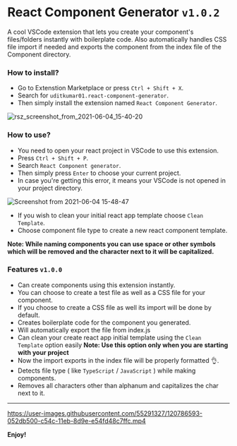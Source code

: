 # React Component Generator `v1.0.2`

A cool VSCode extension that lets you create your component's files/folders instantly with boilerplate code. Also automatically handles CSS file import if needed and exports the component from the index file of the Component directory.

### How to install?

- Go to Extenstion Marketplace or press `Ctrl + Shift + X`.
- Search for `uditkumar01.react-component-generator`.
- Then simply install the extension named `React Component Generator`.

![rsz_screenshot_from_2021-06-04_15-40-20](https://user-images.githubusercontent.com/55291327/120786441-d7487080-c54b-11eb-91fb-43564efb8f4f.png)

### How to use?

- You need to open your react project in VSCode to use this extension.
- Press `Ctrl + Shift + P`.
- Search `React Component generator`.
- Then simply press `Enter` to choose your current project.
- In case you're getting this error, it means your VSCode is not opened in your project directory.

![Screenshot from 2021-06-04 15-48-47](https://user-images.githubusercontent.com/55291327/120787190-b896a980-c54c-11eb-81d9-aa4431372a4b.png)

- If you wish to clean your initial react app template choose `Clean Template`.
- Choose component file type to create a new react component template.

**Note: While naming components you can use space or other symbols which will be removed and the character next to it will be capitalized.**

### Features `v1.0.0`

- Can create components using this extension instantly.
- You can choose to create a test file as well as a CSS file for your component.
- If you choose to create a CSS file as well its import will be done by default.
- Creates boilerplate code for the component you generated.
- Will automatically export the file from index.js
- Can clean your create react app initial template using the `Clean Template` option easily **Note: Use this option only when you are starting with your project**
- Now the import exports in the index file will be properly formatted 👌.
- Detects file type ( like `TypeScript` / `JavaScript` ) while making components.
- Removes all characters other than alphanum and capitalizes the char next to it.

---

https://user-images.githubusercontent.com/55291327/120786593-052db500-c54c-11eb-8d9e-e54fd48c7ffc.mp4

**Enjoy!**
